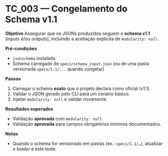 # TC_003 — Congelamento do Schema v1.1

**Objetivo**
Assegurar que os JSONs produzidos seguem o **schema v1.1** (inputs e/ou outputs), incluindo a aceitação explícita de `modularity: null`.

**Pré-condições**
- `jsonschema` instalado
- Schema carregado de `specs/schema_input.json` (ou de uma pasta versionada `specs/1.1/...` quando congelar)

**Passos**
1. Carregar o schema **exato** que o projeto declara como oficial (v1.1).
2. Validar o JSON gerado pelo CLI para um cenário básico.
3. Injetar `modularity: null` e validar novamente.

**Resultados esperados**
- Validação **aprovada** com `modularity: null`.
- Validação **aprovada** para campos obrigatórios mínimos documentados.

**Notas**
- Quando o schema for versionado em pastas (ex.: `specs/1.1/…`), atualizar o *loader* e este teste.
